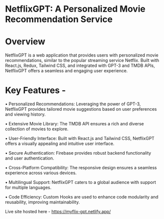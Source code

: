 # NetflixGPT: A Personalized Movie Recommendation Service

# Overview

NetflixGPT is a web application that provides users with personalized movie recommendations, similar to the popular streaming service Netflix. Built with React.js, Redux, Tailwind CSS, and integrated with GPT-3 and TMDB APIs, NetflixGPT offers a seamless and engaging user experience.

# Key Features - 

•	Personalized Recommendations: Leveraging the power of GPT-3, NetflixGPT provides tailored movie suggestions based on user preferences and viewing history.

•	Extensive Movie Library: The TMDB API ensures a rich and diverse collection of movies to explore.

•	User-Friendly Interface: Built with React.js and Tailwind CSS, NetflixGPT offers a visually appealing and intuitive user interface.

•	Secure Authentication: Firebase provides robust backend functionality and user authentication.

•	Cross-Platform Compatibility: The responsive design ensures a seamless experience across various devices.

•	Multilingual Support: NetflixGPT caters to a global audience with support for multiple languages.

•	Code Efficiency: Custom Hooks are used to enhance code modularity and reusability, improving maintainability.

Live site hosted here - https://myflix-gpt.netlify.app/




